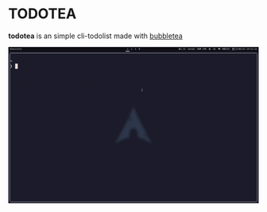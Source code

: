 # TODOTEA

__todotea__ is an simple cli-todolist made with [bubbletea](https://github.com/charmbracelet/bubbletea)

![video](./public/todotea.gif)
